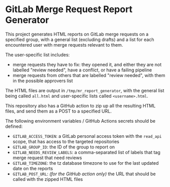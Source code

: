 # GitLab Merge Request Report Generator

This project generates HTML reports on GitLab merge requests on a specified group, with a general list (excluding drafts)
and a list for each encountered user with merge requests relevant to them.

The user-specific list includes:
- merge requests they have to fix: they opened it, and either they are not labelled "review needed", have a conflict, or have a failing pipeline
- merge requests from others that are labelled "review needed", with them in the possible approvers list

The HTML files are output in `/tmp/mr_report_generator`, with the general list being called `all.html` and user-specific
lists called `<username>.html`.

This repository also has a GitHub action to zip up all the resulting HTML files, and send them as a POST to a specified URL.

The following environment variables / GitHub Actions secrets should be defined:
- `GITLAB_ACCESS_TOKEN`: a GitLab personal access token with the `read_api` scope, that has access to the targeted repositories
- `GITLAB_GROUP_ID`: the ID of the group to report on
- `GITLAB_NEEDS_REVIEW_LABELS`: a comma-separated list of labels that tag merge request that need reviews
- `GITLAB_TIMEZONE`: the tz database timezone to use for the last updated date on the reports
- `GITLAB_POST_URL`: _(for the GitHub action only)_ the URL that should be called with the zipped HTML files
